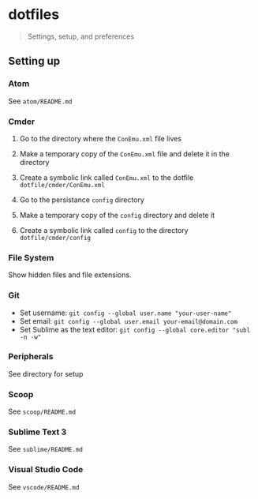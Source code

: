 <!--lint disable list-item-indent-->

# dotfiles
> Settings, setup, and preferences

## Setting up 

### Atom

See `atom/README.md`

### Cmder

1. Go to the directory where the `ConEmu.xml` file lives
2. Make a temporary copy of the `ConEmu.xml` file and delete it in the directory
3. Create a symbolic link called `ConEmu.xml` to the dotfile `dotfile/cmder/ConEmu.xml`


1. Go to the persistance `config` directory
2. Make a temporary copy of the `config` directory and delete it
3. Create a symbolic link called `config` to the directory `dotfile/cmder/config`

### File System

Show hidden files and file extensions.

### Git

- Set username: `git config --global user.name "your-user-name"`
- Set email: `git config --global user.email your-email@domain.com`
- Set Sublime as the text editor: `git config --global core.editor "subl -n -w"`

### Peripherals

See directory for setup

### Scoop

See `scoop/README.md`

### Sublime Text 3

See `sublime/README.md`

### Visual Studio Code

See `vscode/README.md`